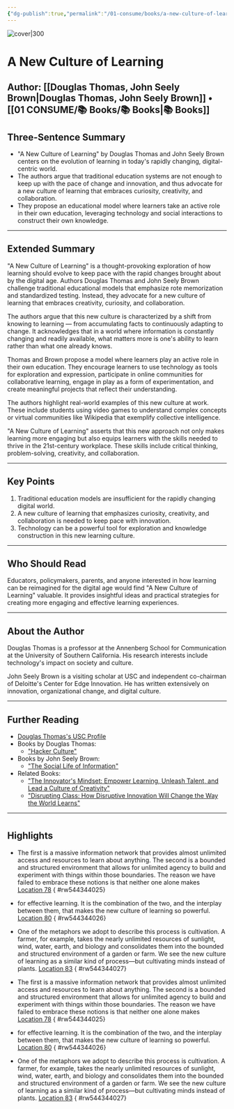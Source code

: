 ```yaml
---
{"dg-publish":true,"permalink":"/01-consume/books/a-new-culture-of-learning/","title":"A New Culture of Learning","tags":["education","learning","culture","digital","age","innovation","technology","in","education"]}
---
```



![cover|300](http://books.google.com/books/content?id=p1tBYgEACAAJ&printsec=frontcover&img=1&zoom=1&source=gbs_api)

# A New Culture of Learning
**Author:** [[Douglas Thomas, John Seely Brown\|Douglas Thomas, John Seely Brown]] • [[01 CONSUME/📚 Books/📚 Books\|📚 Books]]
---

## Three-Sentence Summary
- "A New Culture of Learning" by Douglas Thomas and John Seely Brown centers on the evolution of learning in today's rapidly changing, digital-centric world. 
- The authors argue that traditional education systems are not enough to keep up with the pace of change and innovation, and thus advocate for a new culture of learning that embraces curiosity, creativity, and collaboration. 
- They propose an educational model where learners take an active role in their own education, leveraging technology and social interactions to construct their own knowledge.

---

## Extended Summary
"A New Culture of Learning" is a thought-provoking exploration of how learning should evolve to keep pace with the rapid changes brought about by the digital age. Authors Douglas Thomas and John Seely Brown challenge traditional educational models that emphasize rote memorization and standardized testing. Instead, they advocate for a new culture of learning that embraces creativity, curiosity, and collaboration.

The authors argue that this new culture is characterized by a shift from knowing to learning — from accumulating facts to continuously adapting to change. It acknowledges that in a world where information is constantly changing and readily available, what matters more is one's ability to learn rather than what one already knows. 

Thomas and Brown propose a model where learners play an active role in their own education. They encourage learners to use technology as tools for exploration and expression, participate in online communities for collaborative learning, engage in play as a form of experimentation, and create meaningful projects that reflect their understanding.

The authors highlight real-world examples of this new culture at work. These include students using video games to understand complex concepts or virtual communities like Wikipedia that exemplify collective intelligence.

"A New Culture of Learning" asserts that this new approach not only makes learning more engaging but also equips learners with the skills needed to thrive in the 21st-century workplace. These skills include critical thinking, problem-solving, creativity, and collaboration.

---

## Key Points
1. Traditional education models are insufficient for the rapidly changing digital world.
2. A new culture of learning that emphasizes curiosity, creativity, and collaboration is needed to keep pace with innovation.
3. Technology can be a powerful tool for exploration and knowledge construction in this new learning culture.

---

## Who Should Read
Educators, policymakers, parents, and anyone interested in how learning can be reimagined for the digital age would find "A New Culture of Learning" valuable. It provides insightful ideas and practical strategies for creating more engaging and effective learning experiences.

---

## About the Author
Douglas Thomas is a professor at the Annenberg School for Communication at the University of Southern California. His research interests include technology's impact on society and culture.

John Seely Brown is a visiting scholar at USC and independent co-chairman of Deloitte's Center for Edge Innovation. He has written extensively on innovation, organizational change, and digital culture.

---

## Further Reading
- [Douglas Thomas's USC Profile](https://annenberg.usc.edu/faculty/communication/douglas-thomas)
- Books by Douglas Thomas:
  - ["Hacker Culture"](https://example.com)
- Books by John Seely Brown:
  - ["The Social Life of Information"](https://example.com)
- Related Books:
  - ["The Innovator's Mindset: Empower Learning, Unleash Talent, and Lead a Culture of Creativity"](https://example.com)
  - ["Disrupting Class: How Disruptive Innovation Will Change the Way the World Learns"](https://example.com)
---

#
## Highlights
- The first is a massive information network that provides almost unlimited access and resources to learn about anything. The second is a bounded and structured environment that allows for unlimited agency to build and experiment with things within those boundaries. The reason we have failed to embrace these notions is that neither one alone makes [Location 78](https://readwise.io/open/544344025)
{ #rw544344025}


- for effective learning. It is the combination of the two, and the interplay between them, that makes the new culture of learning so powerful. [Location 80](https://readwise.io/open/544344026)
{ #rw544344026}


- One of the metaphors we adopt to describe this process is cultivation. A farmer, for example, takes the nearly unlimited resources of sunlight, wind, water, earth, and biology and consolidates them into the bounded and structured environment of a garden or farm. We see the new culture of learning as a similar kind of process—but cultivating minds instead of plants. [Location 83](https://readwise.io/open/544344027)
{ #rw544344027}


- The first is a massive information network that provides almost unlimited access and resources to learn about anything. The second is a bounded and structured environment that allows for unlimited agency to build and experiment with things within those boundaries. The reason we have failed to embrace these notions is that neither one alone makes [Location 78](https://readwise.io/open/544344025)
{ #rw544344025}


- for effective learning. It is the combination of the two, and the interplay between them, that makes the new culture of learning so powerful. [Location 80](https://readwise.io/open/544344026)
{ #rw544344026}


- One of the metaphors we adopt to describe this process is cultivation. A farmer, for example, takes the nearly unlimited resources of sunlight, wind, water, earth, and biology and consolidates them into the bounded and structured environment of a garden or farm. We see the new culture of learning as a similar kind of process—but cultivating minds instead of plants. [Location 83](https://readwise.io/open/544344027)
{ #rw544344027}


